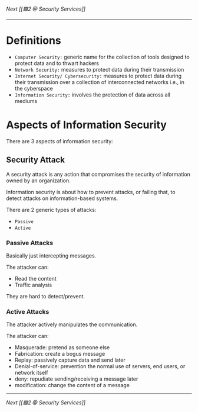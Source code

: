 _Next [[🟩2 @ Security Services]]_

---

# Definitions
- `Computer Security:` generic name for the collection of tools designed to protect data and to thwart hackers
- `Network Security:` measures to protect data during their transmission
- `Internet Security/ Cybersecurity:` measures to protect data during their transmission over a collection of interconnected networks i.e., in the cyberspace
- `Information Security:` involves the protection of data across all mediums

# Aspects of Information Security
There are 3 aspects of information security:

## Security Attack
A security attack is any action that compromises the security of information owned by an organization.

Information security is about how to prevent attacks, or failing that, to detect attacks on information-based systems.

There are 2 generic types of attacks:
- `Passive`
- `Active`

### Passive Attacks
Basically just intercepting messages.

The attacker can:
- Read the content
- Traffic analysis

They are hard to detect/prevent.

### Active Attacks
The attacker actively manipulates the communication.

The attacker can:
- Masquerade: pretend as someone else
- Fabrication: create a bogus message
- Replay: passively capture data and send later
- Denial-of-service: prevention the normal use of servers, end users, or network itself
- deny: repudiate sending/receiving a message later 
- modification: change the content of a message

---
_Next [[🟩2 @ Security Services]]_
